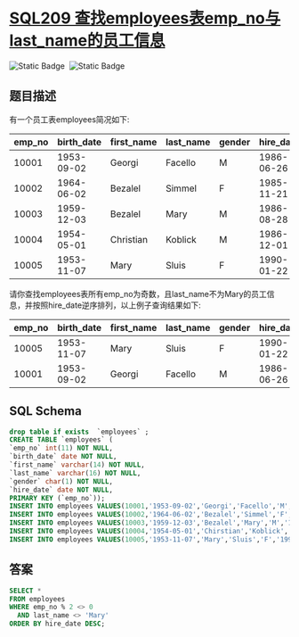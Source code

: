 # [SQL209 查找employees表emp_no与last_name的员工信息](https://www.nowcoder.com/practice/a32669eb1d1740e785f105fa22741d5c?tpId=82&tags=&title=&difficulty=2&judgeStatus=0&rp=1&sourceUrl=%2Fexam%2Finterview%3Forder%3D0)

<div style="display:flex;">
  <img style="margin-right: 8px;" alt="Static Badge" src="https://img.shields.io/badge/%E9%9A%BE%E5%BA%A6-%E7%AE%80%E5%8D%95-%2351b8b8?style=flat">
  <img style="margin-right: 8px;" alt="Static Badge" src="https://img.shields.io/badge/%E6%95%B0%E6%8D%AE%E5%BA%93-%23b1b3b8?style=flat">
</div>


## 题目描述

有一个员工表employees简况如下:

| emp_no | birth_date | first_name | last_name | gender | hire_date  |
| ------ | ---------- | ---------- | --------- | ------ | ---------- |
| 10001  | 1953-09-02 | Georgi     | Facello   | M      | 1986-06-26 |
| 10002  | 1964-06-02 | Bezalel    | Simmel    | F      | 1985-11-21 |
| 10003  | 1959-12-03 | Bezalel    | Mary      | M      | 1986-08-28 |
| 10004  | 1954-05-01 | Christian  | Koblick   | M      | 1986-12-01 |
| 10005  | 1953-11-07 | Mary       | Sluis     | F      | 1990-01-22 |

请你查找employees表所有emp_no为奇数，且last_name不为Mary的员工信息，并按照hire_date逆序排列，以上例子查询结果如下:

| emp_no | birth_date | first_name | last_name | gender | hire_date  |
| ------ | ---------- | ---------- | --------- | ------ | ---------- |
| 10005  | 1953-11-07 | Mary       | Sluis     | F      | 1990-01-22 |
| 10001  | 1953-09-02 | Georgi     | Facello   | M      | 1986-06-26 |

## SQL Schema

```sql
drop table if exists  `employees` ; 
CREATE TABLE `employees` (
`emp_no` int(11) NOT NULL,
`birth_date` date NOT NULL,
`first_name` varchar(14) NOT NULL,
`last_name` varchar(16) NOT NULL,
`gender` char(1) NOT NULL,
`hire_date` date NOT NULL,
PRIMARY KEY (`emp_no`));
INSERT INTO employees VALUES(10001,'1953-09-02','Georgi','Facello','M','1986-06-26');
INSERT INTO employees VALUES(10002,'1964-06-02','Bezalel','Simmel','F','1985-11-21');
INSERT INTO employees VALUES(10003,'1959-12-03','Bezalel','Mary','M','1986-08-28');
INSERT INTO employees VALUES(10004,'1954-05-01','Chirstian','Koblick','M','1986-12-01');
INSERT INTO employees VALUES(10005,'1953-11-07','Mary','Sluis','F','1990-01-22');
```

## 答案
```sql
SELECT *
FROM employees
WHERE emp_no % 2 <> 0
  AND last_name <> 'Mary'
ORDER BY hire_date DESC;
```